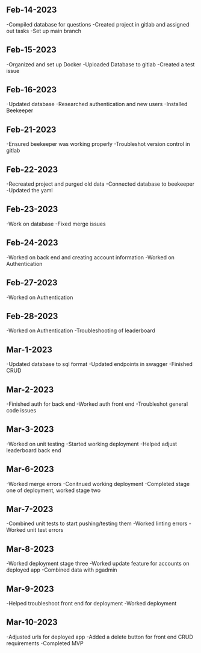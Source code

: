## Feb-14-2023
-Compiled database for questions
-Created project in gitlab and assigned out tasks
-Set up main branch
## Feb-15-2023
-Organized and set up Docker
-Uploaded Database to gitlab
-Created a test issue
## Feb-16-2023
-Updated database
-Researched authentication and new users
-Installed Beekeeper
## Feb-21-2023
-Ensured beekeeper was working properly
-Troubleshot version control in gitlab
## Feb-22-2023
-Recreated project and purged old data
-Connected database to beekeeper
-Updated the yaml
## Feb-23-2023
-Work on database
-Fixed merge issues
## Feb-24-2023
-Worked on back end and creating account information
-Worked on Authentication
## Feb-27-2023
-Worked on Authentication
## Feb-28-2023
-Worked on Authentication
-Troubleshooting of leaderboard
## Mar-1-2023
-Updated database to sql format
-Updated endpoints in swagger
-Finished CRUD
## Mar-2-2023
-Finished auth for back end
-Worked auth front end
-Troubleshot general code issues
## Mar-3-2023
-Worked on unit testing
-Started working deployment
-Helped adjust leaderboard back end
## Mar-6-2023
-Worked merge errors
-Conitnued working deployment
-Completed stage one of deployment, worked stage two
## Mar-7-2023
-Combined unit tests to start pushing/testing them
-Worked linting errors
-Worked unit test errors
## Mar-8-2023
-Worked deployment stage three
-Worked update feature for accounts on deployed app
-Combined data with pgadmin
## Mar-9-2023
-Helped troubleshoot front end for deployment
-Worked deployment
## Mar-10-2023
-Adjusted urls for deployed app
-Added a delete button for front end CRUD requirements
-Completed MVP